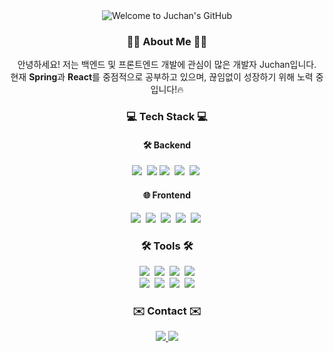 <!--타이틀-->
<div align="center">
  <img src="https://capsule-render.vercel.app/api?type=waving&color=gradient&height=200&section=header&text=Welcome%20to%20Juchan's%20GitHub&fontSize=50&animation=fadeIn" alt="Welcome to Juchan's GitHub"/>
</div>

<h3 align="center">🙋‍♂️ About Me 🙋‍♂️</h3>
<p align="center">
  안녕하세요! 저는 백엔드 및 프론트엔드 개발에 관심이 많은 개발자 Juchan입니다.<br>
  현재 <strong>Spring</strong>과 <strong>React</strong>를 중점적으로 공부하고 있으며, 끊임없이 성장하기 위해 노력 중입니다!🔥 <br>
</p>

<!--내용-->
<h3 align="center">💻 Tech Stack 💻</h3>

<div align="center">
  <h4>🛠 Backend</h4>
  <img src="https://img.shields.io/badge/Java-007396?style=for-the-badge&logo=java&logoColor=white" />&nbsp;
  <img src="https://img.shields.io/badge/Spring-6DB33F?style=for-the-badge&logo=spring&logoColor=white" />
  <img src="https://img.shields.io/badge/Python-3776AB?style=for-the-badge&logo=python&logoColor=white" />&nbsp;
  <img src="https://img.shields.io/badge/Django-092E20?style=for-the-badge&logo=django&logoColor=white" />&nbsp;
  <img src="https://img.shields.io/badge/MySQL-4479A1?style=for-the-badge&logo=mysql&logoColor=white" />&nbsp;
</div>

<div align="center">
  <h4>🌐 Frontend</h4>
  <img src="https://img.shields.io/badge/React-61DAFB?style=for-the-badge&logo=react&logoColor=black" />&nbsp;
  <img src="https://img.shields.io/badge/JavaScript-F7DF1E?style=for-the-badge&logo=javascript&logoColor=black" />&nbsp;
  <img src="https://img.shields.io/badge/Vue.js-4FC08D?style=for-the-badge&logo=vue.js&logoColor=white" />&nbsp;
  <img src="https://img.shields.io/badge/HTML5-E34F26?style=for-the-badge&logo=html5&logoColor=white" />&nbsp;
  <img src="https://img.shields.io/badge/CSS3-1572B6?style=for-the-badge&logo=css3&logoColor=white" />&nbsp;
</div>

<h3 align="center">🛠 Tools 🛠</h3>
<div align="center">
  <img src="https://img.shields.io/badge/Git-F05032?style=for-the-badge&logo=git&logoColor=white" />&nbsp;
  <img src="https://img.shields.io/badge/GitHub-181717?style=for-the-badge&logo=github&logoColor=white" />&nbsp;
  <img src="https://img.shields.io/badge/Notion-F3F3F3.svg?style=for-the-badge&logo=notion&logoColor=black" />&nbsp
  <img src="https://img.shields.io/badge/Postman-FF6C37?style=for-the-badge&logo=postman&logoColor=white" />
</div>

<div align="center">
  <img src="https://img.shields.io/badge/IntelliJ%20IDEA-000000?style=for-the-badge&logo=intellij-idea&logoColor=white" />&nbsp;
  <img src="https://img.shields.io/badge/PyCharm-000000?style=for-the-badge&logo=pycharm&logoColor=white" />&nbsp;
  <img src="https://img.shields.io/badge/VSCode-2C2C32.svg?style=for-the-badge&logo=visual-studio-code&logoColor=22ABF3" />&nbsp;
  <img src="https://img.shields.io/badge/Eclipse-2C2255?style=for-the-badge&logo=eclipse&logoColor=white" />
</div>


<h3 align="center">✉️ Contact ✉️</h3>
<div align="center">
  <a href="mailto:p990805@gmail.com">
    <img src="https://img.shields.io/badge/p990805@gmail.com-D14836?style=for-the-badge&logo=gmail&logoColor=white" />
  </a>
  <a href="https://p990805.tistory.com" target="_blank">
    <img src="https://img.shields.io/badge/Tistory-000000?style=for-the-badge&logo=tistory&logoColor=white" />
  </a>
</div>


